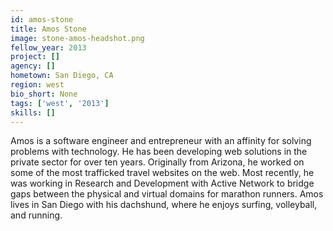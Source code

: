 ```yaml
---
id: amos-stone
title: Amos Stone
image: stone-amos-headshot.png
fellow_year: 2013
project: []
agency: []
hometown: San Diego, CA
region: west
bio_short: None
tags: ['west', '2013']
skills: []
---
```


Amos is a software engineer and entrepreneur with an affinity for solving problems with technology.  He has been developing web solutions in the private sector for over ten years.  Originally from Arizona, he worked on some of the most trafficked travel websites on the web.  Most recently, he was working in Research and Development with Active Network to bridge gaps between the physical and virtual domains for marathon runners.  Amos lives in San Diego with his dachshund, where he enjoys surfing, volleyball, and running.
